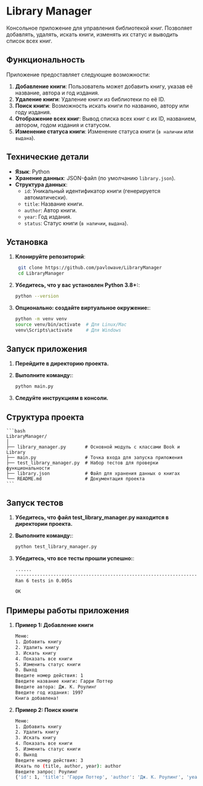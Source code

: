 # Library Manager

Консольное приложение для управления библиотекой книг. Позволяет добавлять, удалять, искать книги, изменять их статус и выводить список всех книг.

## Функциональность

Приложение предоставляет следующие возможности:
1. **Добавление книги**: Пользователь может добавить книгу, указав её название, автора и год издания.
2. **Удаление книги**: Удаление книги из библиотеки по её ID.
3. **Поиск книги**: Возможность искать книги по названию, автору или году издания.
4. **Отображение всех книг**: Вывод списка всех книг с их ID, названием, автором, годом издания и статусом.
5. **Изменение статуса книги**: Изменение статуса книги (`в наличии` или `выдана`).

## Технические детали

- **Язык**: Python
- **Хранение данных**: JSON-файл (по умолчанию `library.json`).
- **Структура данных**:
  - `id`: Уникальный идентификатор книги (генерируется автоматически).
  - `title`: Название книги.
  - `author`: Автор книги.
  - `year`: Год издания.
  - `status`: Статус книги (`в наличии`, `выдана`).

## Установка

1. **Клонируйте репозиторий**:
   ```bash
    git clone https://github.com/pavlowave/LibraryManager
    cd LibraryManager

2. **Убедитесь, что у вас установлен Python 3.8+:**:
    ```bash
    python --version

3. **Опционально: создайте виртуальное окружение:**:
    ```bash
    python -m venv venv
    source venv/bin/activate  # Для Linux/Mac
    venv\Scripts\activate     # Для Windows


## Запуск приложения

1. **Перейдите в директорию проекта.**

2. **Выполните команду:**:
    ```bash
    python main.py

3. **Следуйте инструкциям в консоли.**

## Структура проекта
    ```bash
    LibraryManager/
    │
    ├── library_manager.py       # Основной модуль с классами Book и Library
    ├── main.py                  # Точка входа для запуска приложения
    ├── test_library_manager.py  # Набор тестов для проверки функциональности
    ├── library.json             # Файл для хранения данных о книгах
    └── README.md                # Документация проекта
    ```

## Запуск тестов

1. **Убедитесь, что файл test_library_manager.py находится в директории проекта.**

2. **Выполните команду:**:
    ```bash
    python test_library_manager.py

3. **Убедитесь, что все тесты прошли успешно:**:
    ```bash
    ......
    ----------------------------------------------------------------------
    Ran 6 tests in 0.005s

    OK

    ```

## Примеры работы приложения

1. **Пример 1: Добавление книги**
    ```bash
    Меню:
    1. Добавить книгу
    2. Удалить книгу
    3. Искать книгу
    4. Показать все книги
    5. Изменить статус книги
    0. Выход
    Введите номер действия: 1
    Введите название книги: Гарри Поттер
    Введите автора: Дж. К. Роулинг
    Введите год издания: 1997
    Книга добавлена!
    ```
1. **Пример 2: Поиск книги**
    ```bash
    Меню:
    1. Добавить книгу
    2. Удалить книгу
    3. Искать книгу
    4. Показать все книги
    5. Изменить статус книги
    0. Выход
    Введите номер действия: 3
    Искать по (title, author, year): author
    Введите запрос: Роулинг
    {'id': 1, 'title': 'Гарри Поттер', 'author': 'Дж. К. Роулинг', 'year': 1997, 'status': 'в наличии'}

    ```

